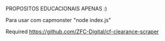 PROPOSITOS EDUCACIONAIS APENAS :)


Para usar com capmonster "node index.js"

Required https://github.com/ZFC-Digital/cf-clearance-scraper
